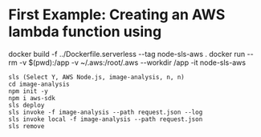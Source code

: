 # First Example: Creating an AWS lambda function using

docker build -f ../Dockerfile.serverless --tag node-sls-aws .
docker run --rm -v $(pwd):/app -v ~/.aws:/root/.aws --workdir /app -it node-sls-aws

```
sls (Select Y, AWS Node.js, image-analysis, n, n)
cd image-analysis
npm init -y
npm i aws-sdk
sls deploy
sls invoke -f image-analysis --path request.json --log
sls invoke local -f image-analysis --path request.json
sls remove
```
